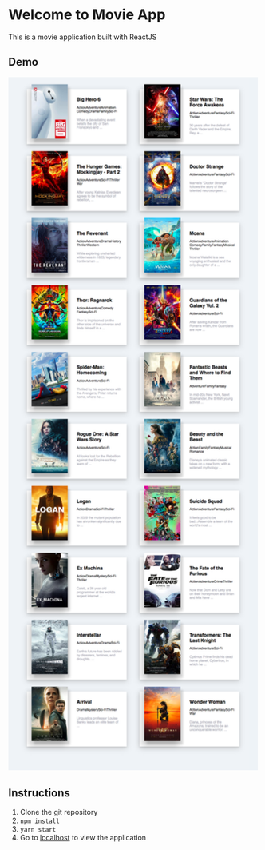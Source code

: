 # Welcome to Movie App
This is a movie application built with ReactJS
## Demo
<img src="./demo/screenshot.png" width="500">

## Instructions
1. Clone the git repository
1. `npm install`
1. `yarn start`
1. Go to [localhost](http://localhost:3000) to view the application
